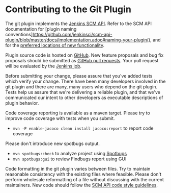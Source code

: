 Contributing to the Git Plugin
==============================

The git plugin implements the [Jenkins SCM API](https://wiki.jenkins.io/display/JENKINS/SCM+API+Plugin).
Refer to the SCM API documentation for [plugin naming conventions]https://github.com/jenkinsci/scm-api-plugin/blob/master/docs/implementation.adoc#naming-your-plugin(),
and for the [preferred locations of new functionality](https://github.com/jenkinsci/scm-api-plugin/blob/master/CONTRIBUTING.md#add-to-core-or-create-extension-plugin).

Plugin source code is hosted on [GitHub](https://github.com/jenkinsci/git-plugin).
New feature proposals and bug fix proposals should be submitted as
[GitHub pull requests](https://help.github.com/articles/creating-a-pull-request).
Your pull request will be evaluated by the [Jenkins job](https://ci.jenkins.io/job/Plugins/job/git-plugin/).

Before submitting your change, please assure that you've added tests
which verify your change.  There have been many developers involved in
the git plugin and there are many, many users who depend on the git
plugin.  Tests help us assure that we're delivering a reliable plugin,
and that we've communicated our intent to other developers as
executable descriptions of plugin behavior.

Code coverage reporting is available as a maven target.
Please try to improve code coverage with tests when you submit.
* `mvn -P enable-jacoco clean install jacoco:report` to report code coverage

Please don't introduce new spotbugs output.
* `mvn spotbugs:check` to analyze project using [Spotbugs](https://spotbugs.github.io/)
* `mvn spotbugs:gui` to review Findbugs report using GUI

Code formatting in the git plugin varies between files.  Try to
maintain reasonable consistency with the existing files where
feasible.  Please don't perform wholesale reformatting of a file
without discussing with the current maintainers.
New code should follow the [SCM API code style guidelines](https://github.com/jenkinsci/scm-api-plugin/blob/master/CONTRIBUTING.md#code-style-guidelines).

